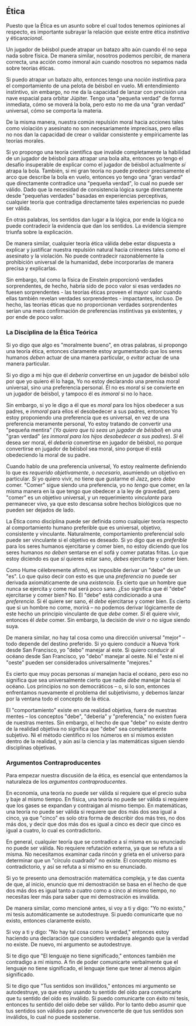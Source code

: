 ## Ética

Puesto que la Ética es un asunto sobre el cual todos tenemos opiniones al respecto, es importante subrayar la relación que existe entre ética *instintiva* y ética*racional*.

Un jugador de béisbol puede atrapar un batazo alto aún cuando él no sepa nada sobre física. De manera similar, nosotros podemos percibir, de manera correcta, una acción como inmoral aún cuando nosotros no sepamos nada sobre teorías éticas.

Si puedo atrapar un batazo alto, entonces tengo una *noción* instintiva para el comportamiento de una pelota de béisbol en vuelo. Mi entendimiento instintivo, sin embargo, no me da la capacidad de lanzar con precisión una nave espacial para orbitar Júpiter. Tengo una "pequeña verdad" de forma inmediata, cómo se moverá la bola, pero esto no me da una "gran verdad" universal, cómo se comporta la materia.

De la misma manera, nuestra común repulsión moral hacia acciones tales como violación y asesinato no son necesariamente imprecisas, pero ellas no nos dan la capacidad de crear o validar consistente y empíricamente las teorías morales.

Si yo propongo una teoría científica que invalide completamente la habilidad de un jugador de béisbol para atrapar una bola alta, entonces yo tengo el desafío insuperable de explicar como el jugador de béisbol actualmente *sí* atrapa la bola. También, si mi gran teoría no puede predecir precisamente el arco que describe la bola en vuelo, entonces yo tengo una "gran verdad" que directamente contradice una "pequeña verdad", lo cual no puede ser válido. Dado que la necesidad de consistencia lógica surge directamente desde "pequeñas verdades" basadas en experiencias perceptivas, cualquier teoría que contradiga directamente tales experiencias no puede ser válida.

En otras palabras, los sentidos dan lugar a la lógica, por ende la lógica no puede contradecir la evidencia que dan los sentidos. La evidencia siempre triunfa sobre la explicación.

De manera similar, cualquier teoría ética válida debe estar dispuesta a explicar y justificar nuestra repulsión natural hacia crímenes tales como el asesinato y la violación. No puede contradecir razonablemente la prohibición universal de la humanidad, debe incorporarlas de manera precisa y explicarlas.

Sin embargo, tal como la física de Einstein proporcionó verdades sorprendentes, de hecho, habría sido de poco valor si esas verdades *no* fuesen sorprendentes - las teorías éticas proveen el mayor valor cuando ellas también revelan verdades sorprendentes - impactantes, incluso. De hecho, las teorías éticas que no proporcionan verdades sorprendentes serían una mera confirmación de preferencias instintivas ya existentes, y por ende de poco valor.

### La Disciplina de la Ética Teórica

Si yo digo que algo es "moralmente bueno", en otras palabras, si propongo una teoría ética, entonces claramente estoy argumentando que los seres humanos *deben* actuar de una manera particular, o *evitar* actuar de una manera particular.

Si yo digo a mi hijo que él *debería* convertirse en un jugador de béisbol sólo por que yo quiero él lo haga, Yo no estoy declarando una premisa moral universal, sino una preferencia personal. Él no es *moral* si se convierte en un jugador de béisbol, y tampoco él es *inmoral* si no lo hace.

Sin embargo, si yo le digo a él que es *moral* para los hijos obedecer a sus padres, e *inmoral* para ellos el desobedecer a sus padres, entonces Yo estoy proponiendo una preferencia que es universal, en vez de una preferencia meramente personal, Yo estoy tratando de convertir una "pequeña mentira" (*Yo quiero que tú seas un jugador de béisbol*) en una "gran verdad" (*es inmoral para los hijos desobedecer a sus padres*). *Si* él desea ser moral, él *debería* convertirse en jugador de béisbol, no porque convertirse en jugador de béisbol sea moral, sino porque él está obedeciendo la moral de su padre.

Cuando hablo de una preferencia universal, Yo estoy realmente definiendo lo que es *requerido objetivamente*, o *necesario*, asumiendo un objetivo en particular. *Si* yo quiero vivir, no tiene que gustarme el Jazz, pero *debo* comer. "Comer" sigue siendo una preferencia, yo no *tengo* que comer, en la misma manera en la que tengo que obedecer a la ley de gravedad, pero "comer" es un objetivo universal, y un requerimiento *vinculante* para permanecer vivo, ya que esto descansa sobre hechos biológicos que no pueden ser dejados de lado.

La Ética como disciplina puede ser definida como cualquier teoría respecto al comportamiento humano preferible que es universal, objetivo, consistente y vinculante. Naturalmente, comportamiento preferencial solo puede ser vinculante si el objetivo es deseado. Si yo digo que es *preferible* para los seres humanos ejercitarse y comer bien, no estoy diciendo que los seres humanos *no deben* sentarse en el sofá y comer patatas fritas. Lo que estoy diciendo es que *si* quieres estar sano, *debes* ejercitarte y comer bien.

Como Hume célebremente afirmó, es imposible derivar un "debe" de un "es". Lo que quiso decir con esto es que una *preferencia* no puede ser derivada axiomáticamente de una *existencia*. Es cierto que un hombre que nunca se ejercita y come mal será poco sano. ¿Eso significa que él "debe" ejercitarse y comer bien? No. El "debe" está condicionado a una *preferencia*. Si él quiere ser sano, él *debe* ejercitarse y comer bien. Es cierto que si un hombre no come, morirá – no podemos derivar lógicamente de este hecho un principio vinculante de que *debe* comer. *Si* él quiere vivir, entonces él *debe* comer. Sin embargo, la decisión de vivir o no sigue siendo suya.

De manera similar, no hay tal cosa como una dirección universal "mejor" – todo depende del destino preferido. Si yo quiero conducir a Nueva York desde San Francisco, yo "debo" manejar al este. Si quiero conducir al océano desde San Francisco, yo "debo" manejar al oeste. Ni el "este ni el "oeste" pueden ser considerados universalmente "mejores."

Es cierto que muy pocas personas *sí* manejan hacia el océano, pero eso no significa que sea universalmente cierto que nadie *debe* manejar hacia el océano. Los principios no son democráticos – o, si lo son, entonces enfrentamos nuevamente el problema del subjetivismo, y debemos lanzar por la ventana todo el concepto de la ética.

El "comportamiento" existe en una realidad objetiva, fuera de nuestras mentes – los conceptos "debe", "debería" y "preferencia," no existen fuera de nuestras mentes. Sin embargo, el hecho de que "debe" no existe dentro de la realidad objetiva no significa que "debe" sea completamente subjetivo. Ni el método científico ni los números en sí mismos existen dentro de la realidad, y aún así la ciencia y las matemáticas siguen siendo disciplinas objetivas.

### Argumentos Contraproducentes

Para empezar nuestra discusión de la ética, es esencial que entendamos la naturaleza de los *argumentos contraproducentes*.

En economía, una teoría no puede ser válida si requiere que el precio suba y baje al mismo tiempo. En física, una teoría no puede ser válida si requiere que los gases se expandan y contraigan al mismo tiempo. En matemáticas, una teoría no puede ser válida si requiere que dos más dos sea igual a cinco, ya que "cinco" es solo otra forma de describir dos más tres, no dos más dos, y decir que dos más dos es igual a cinco es decir que cinco es igual a cuatro, lo cual es contradictorio.

En general, cualquier teoría que se contradice a sí misma en su enunciado no puede ser válida. No requiere refutación externa, ya que se refuta a sí misma. No necesitamos examinar cada rincón y grieta en el universo para determinar que un "círculo cuadrado" no existe. El concepto mismo es contradictorio, y así se refuta a sí mismo en su enunciado.

Si yo te presento una demostración matemática compleja, y te das cuenta de que, al inicio, enuncio que mi demostración se basa en el hecho de que dos más dos es igual tanto a cuatro como a cinco al mismo tiempo, no necesitas leer más para saber que mi demostración es inválida.

De manera similar, como mencioné antes, si voy a ti y digo: "Yo no existo," mi tesis automáticamente se autodestruye. Si puedo comunicarte que no existo, entonces claramente existo.

Si voy a ti y digo: "No hay tal cosa como la verdad," entonces estoy haciendo una declaración que considero verdadera alegando que la verdad no existe. De nuevo, mi argumento se autodestruye.

Si te digo que "El lenguaje no tiene significado," entonces también me contradigo a mí mismo. A fin de poder comunicarte verbalmente que el lenguaje no tiene significado, el lenguaje tiene que tener al menos algún significado.

Si te digo que "Tus sentidos son inválidos," entonces mi argumento se autodestruye, ya que estoy usando tu sentido del oído para comunicarte que tu sentido del oído es inválido. Si puedo comunicarte con éxito mi tesis, entonces tu sentido del oído debe ser válido. Por lo tanto debo asumir que tus sentidos son válidos para poder convencerte de que tus sentidos son inválidos, lo cual no puede sostenerse.
